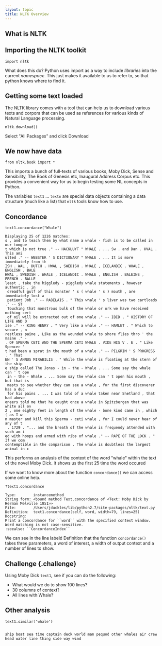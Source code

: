 ```yaml
---
layout: topic
title: NLTK Overview
---
```

## What is NLTK

## Importing the NLTK toolkit

```
import nltk
```

What does this do? Python uses import as a way to include *libraries* into the current *namespace*. This just makes it available to us to refer to, so that python knows where to find it.

## Getting some text loaded

The NLTK library comes with a tool that can help us to download various texts and corpora that can be used as references for various kinds of Natural Language processing.

```
nltk.download()
```

Select "All Packages" and click Download

## We now have data

```
from nltk.book import *
```

This imports a bunch of full-texts of various books, Moby Dick, Sense and Sensibility, The Book of Genesis etc, Inaugural Address Corpus etc. This provides a convenient way for us to begin testing some NL concepts in Python.

The variables `text1` ... `textn` are special data objects containing a data structure (much like a list) that `nltk` tools know how to use.

## 

## Concordance

```
text1.concordance("Whale")

Displaying 25 of 1226 matches:
s , and to teach them by what name a whale - fish is to be called in our tongue
t which is not true ." -- HACKLUYT " WHALE . ... Sw . and Dan . HVAL . This ani
ulted ." -- WEBSTER ' S DICTIONARY " WHALE . ... It is more immediately from th
ISH . WAL , DUTCH . HWAL , SWEDISH . WHALE , ICELANDIC . WHALE , ENGLISH . BALE
HWAL , SWEDISH . WHALE , ICELANDIC . WHALE , ENGLISH . BALEINE , FRENCH . BALLE
least , take the higgledy - piggledy whale statements , however authentic , in
 dreadful gulf of this monster ' s ( whale ' s ) mouth , are immediately lost a
 patient Job ." -- RABELAIS . " This whale ' s liver was two cartloads ." -- ST
 Touching that monstrous bulk of the whale or ork we have received nothing cert
 of oil will be extracted out of one whale ." -- IBID . " HISTORY OF LIFE AND D
ise ." -- KING HENRY . " Very like a whale ." -- HAMLET . " Which to secure , n
restless paine , Like as the wounded whale to shore flies thro ' the maine ." -
. OF SPERMA CETI AND THE SPERMA CETI WHALE . VIDE HIS V . E . " Like Spencer '
t had been a sprat in the mouth of a whale ." -- PILGRIM ' S PROGRESS . " That
EN ' S ANNUS MIRABILIS . " While the whale is floating at the stern of the ship
e ship called The Jonas - in - the - Whale . ... Some say the whale can ' t ope
 in - the - Whale . ... Some say the whale can ' t open his mouth , but that is
 masts to see whether they can see a whale , for the first discoverer has a duc
 for his pains . ... I was told of a whale taken near Shetland , that had above
oneers told me that he caught once a whale in Spitzbergen that was white all ov
2 , one eighty feet in length of the whale - bone kind came in , which ( as I w
n master and kill this Sperma - ceti whale , for I could never hear of any of t
 . 1729 . "... and the breath of the whale is frequendy attended with such an i
ed with hoops and armed with ribs of whale ." -- RAPE OF THE LOCK . " If we com
contemptible in the comparison . The whale is doubtless the largest animal in c
```

This performs an analysis of the context of the word "whale" within the text of the novel Moby Dick. It shows us the first 25 time the word occured

If we want to know more about the function `concordance()` we can access some online help.

```
?text1.concordance

Type:        instancemethod
String form: <bound method Text.concordance of <Text: Moby Dick by Herman Melville 1851>>
File:        /Users/jduckles/lib/python2.7/site-packages/nltk/text.py
Definition:  text1.concordance(self, word, width=79, lines=25)
Docstring:
Print a concordance for ``word`` with the specified context window.
Word matching is not case-sensitive.
:seealso: ``ConcordanceIndex``
```

We can see in the line labeld Definition that the function `concordance()` takes three parameters, a word of interest, a width of output context and a number of lines to show.

## Challenge {.challenge}

Using Moby Dick `text1`, see if you can do the following:

-	What would we do to show 100 lines?
-	30 columns of context?
-	All lines with Whale?

## Other analysis

```
text1.similar('whale')


ship boat sea time captain deck world man pequod other whales air crew head water line thing side way wind

```
